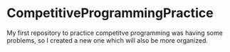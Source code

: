 # CompetitiveProgrammingPractice
My first repository to practice competitve programming was having some problems, so I created a new one which will also be more organized.

